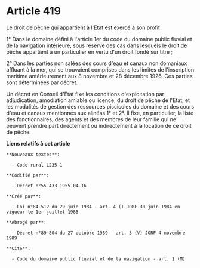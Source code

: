 # Article 419

Le droit de pêche qui appartient à l'Etat est exercé à son profit :

1° Dans le domaine défini à l'article 1er du code du domaine public fluvial et de la navigation intérieure, sous réserve des
cas dans lesquels le droit de pêche appartient à un particulier en vertu d'un droit fondé sur titre ;

2° Dans les parties non salées des cours d'eau et canaux non domaniaux affluant à la mer, qui se trouvaient comprises dans
les limites de l'inscription maritime antérieurement aux 8 novembre et 28 décembre 1926. Ces parties sont déterminées par
décret.

Un décret en Conseil d'Etat fixe les conditions d'exploitation par adjudication, amodiation amiable ou licence, du droit de
pêche de l'Etat, et les modalités de gestion des ressources piscicoles du domaine et des cours d'eau et canaux mentionnés aux
alinéas 1° et 2°. Il fixe, en particulier, la liste des fonctionnaires, des agents et des membres de leur famille qui ne
peuvent prendre part directement ou indirectement à la location de ce droit de pêche.

**Liens relatifs à cet article**

	**Nouveaux textes**:

	  - Code rural L235-1

	**Codifié par**:

	  - Décret n°55-433 1955-04-16

	**Créé par**:

	  - Loi n°84-512 du 29 juin 1984 - art. 4 () JORF 30 juin 1984 en vigueur le 1er juillet 1985

	**Abrogé par**:

	  - Décret n°89-804 du 27 octobre 1989 - art. 3 (V) JORF 4 novembre 1989

	**Cite**:

	  - Code du domaine public fluvial et de la navigation - art. 1 (M)
